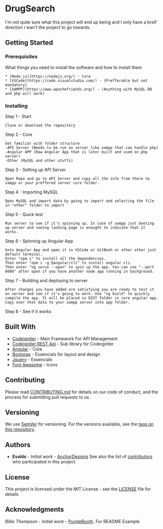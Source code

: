 # DrugSearch
I'm not quite sure what this project will end up being and I only have a breif direction i wan't the project to go towards.
## Getting Started


### Prerequisites
What things you need to install the software and how to install them
```
* [Node.js](https://nodejs.org/) - Core
* [VSCode](https://code.visualstudio.com/) - (Prefferable but not mandatory)
* [XAMPP](https://www.apachefriends.org/) - (Anything with MySQL DB and php will work)
```
### Installing
Step 1 - Start
```
Clone or download the repository
```
Step 2 - Core
```
Get familiar with folder structure 
-API Server (Needs to be run on server like xampp that can handle php)
-Angular APP (Raw Angular App that is later built and used on php server)
-Other (MySQL and other stuffs)
```
Step 3 - Setting up API Server
```
Open Repo and go to API Server and copy all the info from there to xampp or your preffered server core folder.
```
Step 4 - Importing MySQL
```
Open MySQL and import data by going to import and selecting the file in "other" folder to import
```
Step 5 - Quick test
```
Run server to see if it's spinning up. In case of xampp just booting up server and seeing landing page is enought to indicate that it works.
```
Step 6 - Spinning up Angular App
```
Goto Angular App and open it in VSCode or GitBash or other other just default terminal.
Enter "npm i" to install all the dependencies.
Then enter "npm i -g @angular/cli" to install angular cli.
Then enter "ng serve --open" to spin up the app. You can use "--port 0000" after open if you have another node app running in background.
```
Step 7 - Building and deploying to server
```
After changes you have added are satisfying you are ready to test it on server and see if it's going to work. Use "ng build" to quickly compile the app. It will be placed in DIST folder in core angular app. 
Copy over that data to your xampp server into app folder.
```
Step 8 - See if it works



<!-- 
End with an example of getting some data out of the system or using it for a little demo
## Running the tests
Explain how to run the automated tests for this system
### Break down into end to end tests
Explain what these tests test and why
```
Give an example
```
### And coding style tests
Explain what these tests test and why
```
Give an example
``` 
## Deployment
Add additional notes about how to deploy this on a live system-->
## Built With
* [Codeigniter](http://codeigniter.com/) - Main Framework For API Management
* [Codeigniter REST Api](https://github.com/chriskacerguis/codeigniter-restserver) - Sub library for Codeigniter
* [Angular](https://angular.io/) - Core 
* [Bootsrap](http://getbootstrap.com/) - Essencials for layout and design
* [Jquery](https://jquery.com) - Essencials 
* [Font Awasome](https://fontawesome.com/) - Icons 

## Contributing
Please read [CONTRIBUTING.md](https://gist.github.com/PurpleBooth/b24679402957c63ec426) for details on our code of conduct, and the process for submitting pull requests to us.
## Versioning
We use [SemVer](http://semver.org/) for versioning. For the versions available, see the [tags on this repository](https://github.com/AnchorTaken/drugsearch/tags). 
## Authors
* **Evalds** - *Initial work* - [AnchorDesigns](https://github.com/AnchorDesigns)
See also the list of [contributors](https://github.com/your/project/contributors) who participated in this project.
## License
This project is licensed under the MIT License - see the [LICENSE](LICENSE) file for details
## Acknowledgments
*Billie Thompson* - *Initial work* - [PurpleBooth](https://github.com/PurpleBooth). For README Example
